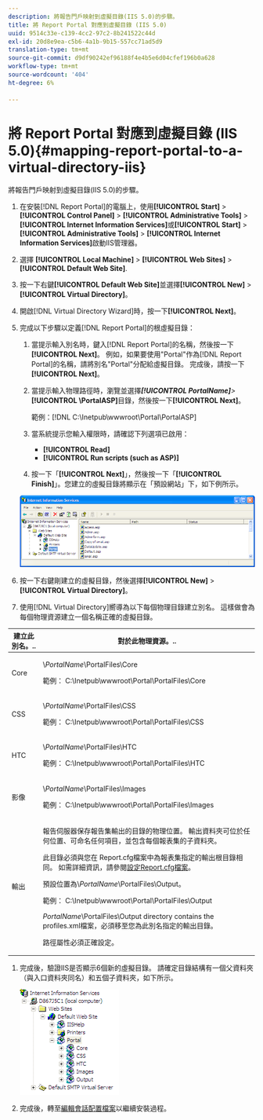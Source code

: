 ```yaml
---
description: 將報告門戶映射到虛擬目錄(IIS 5.0)的步驟。
title: 將 Report Portal 對應到虛擬目錄 (IIS 5.0)
uuid: 9514c33e-c139-4cc2-97c2-8b241522c44d
exl-id: 20d8e9ea-c5b6-4a1b-9b15-557cc71ad5d9
translation-type: tm+mt
source-git-commit: d9df90242ef96188f4e4b5e6d04cfef196b0a628
workflow-type: tm+mt
source-wordcount: '404'
ht-degree: 6%

---
```


# 將 Report Portal 對應到虛擬目錄 (IIS 5.0){#mapping-report-portal-to-a-virtual-directory-iis}

將報告門戶映射到虛擬目錄(IIS 5.0)的步驟。

1. 在安裝[!DNL Report Portal]的電腦上，使用&#x200B;**[!UICONTROL Start]** > **[!UICONTROL Control Panel]** > **[!UICONTROL Administrative Tools]** > **[!UICONTROL Internet Information Services]**&#x200B;或&#x200B;**[!UICONTROL Start]** > **[!UICONTROL Administrative Tools]** > **[!UICONTROL Internet Information Services]**&#x200B;啟動IIS管理器。

1. 選擇 **[!UICONTROL Local Machine]** > **[!UICONTROL Web Sites]** > **[!UICONTROL Default Web Site]**.

1. 按一下右鍵&#x200B;**[!UICONTROL Default Web Site]**&#x200B;並選擇&#x200B;**[!UICONTROL New]** > **[!UICONTROL Virtual Directory]**。

1. 開啟[!DNL Virtual Directory Wizard]時，按一下&#x200B;**[!UICONTROL Next]**。

1. 完成以下步驟以定義[!DNL Report Portal]的根虛擬目錄：

   1. 當提示輸入別名時，鍵入[!DNL Report Portal]的名稱，然後按一下&#x200B;**[!UICONTROL Next]**。 例如，如果要使用&quot;Portal&quot;作為[!DNL Report Portal]的名稱，請將別名&quot;Portal&quot;分配給虛擬目錄。 完成後，請按一下 **[!UICONTROL Next]**。

   1. 當提示輸入物理路徑時，瀏覽並選擇&#x200B;***[!UICONTROL PortalName]**>* **[!UICONTROL \PortalASP]**&#x200B;目錄，然後按一下&#x200B;**[!UICONTROL Next]**。

      範例：[!DNL C:\Inetpub\wwwroot\Portal\PortalASP]

   1. 當系統提示您輸入權限時，請確認下列選項已啟用：

      * **[!UICONTROL Read]**
      * **[!UICONTROL Run scripts (such as ASP)]**
   1. 按一下「**[!UICONTROL Next]**」，然後按一下「**[!UICONTROL Finish]**」。您建立的虛擬目錄將顯示在「預設網站」下，如下例所示。

   ![](assets/RptPort_scrn_VirDirManual.png)

1. 按一下右鍵剛建立的虛擬目錄，然後選擇&#x200B;**[!UICONTROL New]** > **[!UICONTROL Virtual Directory]**。

1. 使用[!DNL Virtual Directory]嚮導為以下每個物理目錄建立別名。 這樣做會為每個物理資源建立一個名稱正確的虛擬目錄。

<table id="table_B2E04423C20F40CAA8EDA3FCBA210AA2"> 
 <thead> 
  <tr> 
   <th colname="col1" class="entry"> 建立此別名。.. </th> 
   <th colname="col2" class="entry"> 對於此物理資源。.. </th> 
  </tr>
 </thead>
 <tbody> 
  <tr> 
   <td colname="col1"> Core </td> 
   <td colname="col2"> <p>\<i>PortalName</i>\PortalFiles\Core </p> <p>範例：<span class="filepath"> C:\Inetpub\wwwroot\Portal\PortalFiles\Core</span> </p> </td> 
  </tr> 
  <tr> 
   <td colname="col1"> CSS </td> 
   <td colname="col2"> <p>\<i>PortalName</i>\PortalFiles\CSS </p> <p>範例：<span class="filepath"> C:\Inetpub\wwwroot\Portal\PortalFiles\CSS</span> </p> </td> 
  </tr> 
  <tr> 
   <td colname="col1"> HTC </td> 
   <td colname="col2"> <p>\<i>PortalName</i>\PortalFiles\HTC </p> <p>範例：<span class="filepath"> C:\Inetpub\wwwroot\Portal\PortalFiles\HTC</span> </p> </td> 
  </tr> 
  <tr> 
   <td colname="col1"> 影像 </td> 
   <td colname="col2"> <p>\<i>PortalName</i>\PortalFiles\Images </p> <p>範例：<span class="filepath"> C:\Inetpub\wwwroot\Portal\PortalFiles\Images</span> </p> </td> 
  </tr> 
  <tr> 
   <td colname="col1"> 輸出 </td> 
   <td colname="col2"> <p><span class="keyword">報告伺服器</span>保存報告集輸出的目錄的物理位置。 輸出資料夾可位於任何位置、可命名任何項目，並包含每個報表集的子資料夾。 </p> <p>此目錄必須與您在<span class="filepath"> Report.cfg</span>檔案中為報表集指定的輸出根目錄相同。 如需詳細資訊，請參閱<a href="../../../../home/c-rpt-oview/c-admin-rpt/c-config-rpt-files.md#concept-cf4b95344fcb4c8c877db91e5f1d345d">設定Report.cfg檔案</a>。 </p> <p>預設位置為\<i>PortalName</i>\PortalFiles\Output。 </p> <p>範例：<span class="filepath"> C:\Inetpub\wwwroot\Portal\PortalFiles\Output</span> </p> <p><i>PortalName</i>\PortalFiles\Output directory contains the <span class="filepath"> profiles.xml</span>檔案，必須移至您為此別名指定的輸出目錄。 </p> <p><span class="wintitle">路徑</span>屬性必須正確設定。 </p> </td> 
  </tr> 
 </tbody> 
</table>

1. 完成後，驗證IIS是否顯示6個新的虛擬目錄。 請確定目錄結構有一個父資料夾（與入口資料夾同名）和五個子資料夾，如下所示。

   ![](assets/rptPort_scrn_VirDirs_Installed.png)

1. 完成後，轉至[編輯會話配置檔案](../../../../home/c-rpt-oview/c-install-rpt-port/t-edit-sess-config-file.md#task-cf11c3a780bd4936afd3f64a6b30afc7)以繼續安裝過程。

